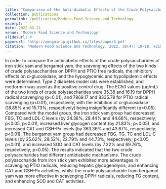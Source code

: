 ```yaml
---
title: "Comparison of the Anti-diabetic Effects of the Crude Polysaccharides from Iron Stick Yam and Bergamot Yam"
collection: publications
permalink: /publication/Modern-Food-Science-and-Technology
excerpt: ' '
date: 2022-03-21
venue: 'Modern Food Science and Technology'
slidesurl: #
paperurl: 'http://zengminup.github.io/files/paper3.pdf'
citation: 'Modern Food Science and Technology, 2022, 38(4): 10-18, +215 <br/>(Ranking:8/8, IF=2.1, in Chinese with English abstract)'
---
```


In order to compare the antidiabetic effects of the crude polysaccharides of iron stick yam and bergamot yam, the scavenging effects of the two kinds of crude polysaccharides on DPPH and PTIO free radicals, the inhibitory effects on α-glucosidase, and the hypoglycemic and hypolipidemic effects were determined. Type 2 diabetes model rats were established, and metformin was used as the positive control drug. The EC50 values (μg/mL) of the two kinds of crude polysaccharides were 35.38 and 16.19 for DPPH radical scavenging (p<0.01), and 7869.17 and 8335.78 for PTIO radical scavenging (p<0.01), respectively, with the inhibition of α-glucosidase (18.85% and 15.73%, respectively) being insignificantly different (p>0.05). Compared with the model group, the iron stick yam group had decreased FBG, TC and LDL-C levels (by 24.38%, 28.44% and 44.68%, respectively; p<0.05, p<0.01), increased liver glycogen content (by 21.83%; p<0.05), and increased CAT and GSH-Px levels (by 363.36% and 43.67%, respectively; p<0.01). The bergamot yam group had decreased FBG, TG, TC and LDL-C levels (by 25.62%, 28.52%, 22.79% and 44.73%, respectively; p<0.05, p<0.01), and increased SOD and CAT levels (by 7.22% and 69.76%, respectively; p<0.05). The results indicated that the two crude polysaccharides had different antidiabetic mechanisms. The crude polysaccharide from iron stick yam exhibited more advantages in scavenging PTIO radicals, reducing hepatic glycogenolysis, and enhancing CAT and GSH-Px activities, whilst the crude polysaccharide from bergamot yam was more effective in scavenging DPPH radicals, reducing TG content, and enhancing SOD and CAT activities.
